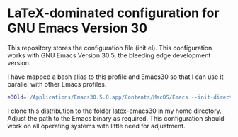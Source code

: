 # LaTeX-dominated configuration for GNU Emacs Version 30

This repository stores the configuration file (init.el).
This configuration works with GNU Emacs Version 30.5, the bleeding edge development version.

I have mapped a bash alias to this profile and Emacs30 so that I can use it parallel with other Emacs profiles.

```bash
e30ld='/Applications/Emacs30.5.0.app/Contents/MacOS/Emacs --init-directory ~/latex-emacs30 --debug-init'
```

I clone this distribution to the folder latex-emacs30 in my home directory.
Adjust the path to the Emacs binary as required.
This configuration should work on all operating systems with little need for adjustment.

